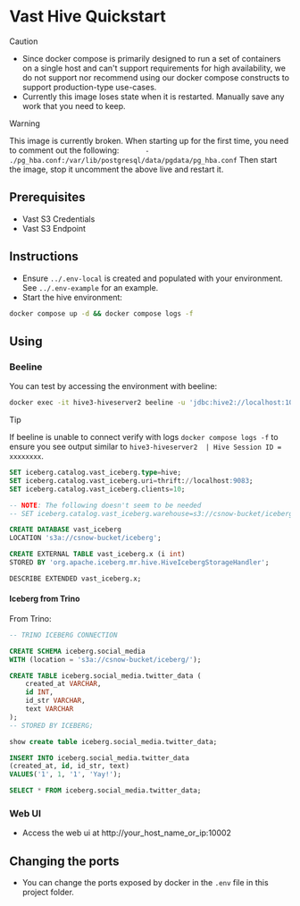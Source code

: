 # Vast Hive Quickstart


> [!CAUTION]
> - Since docker compose is primarily designed to run a set of containers on a single host and can't support requirements for high availability, we do not support nor recommend using our docker compose constructs to support production-type use-cases.
> - Currently this image loses state when it is restarted.  Manually save any work that you need to keep.

> [!WARNING]
> This image is currently broken.  When starting up for the first time, you need to comment out the following:
> `      - ./pg_hba.conf:/var/lib/postgresql/data/pgdata/pg_hba.conf`
> Then start the image, stop it uncomment the above live and restart it.

## Prerequisites

- Vast S3 Credentials
- Vast S3 Endpoint

## Instructions

- Ensure `../.env-local` is created and populated with your environment.  See `../.env-example` for an example.
- Start the hive environment:

```bash
docker compose up -d && docker compose logs -f
```

## Using

### Beeline

You can test by accessing the environment with beeline:

```bash
docker exec -it hive3-hiveserver2 beeline -u 'jdbc:hive2://localhost:10000/'
```

> [!TIP]
> If beeline is unable to connect verify with logs `docker compose logs -f` to ensure you see output similar to `hive3-hiveserver2  | Hive Session ID = xxxxxxxx`.


```sql
SET iceberg.catalog.vast_iceberg.type=hive;
SET iceberg.catalog.vast_iceberg.uri=thrift://localhost:9083;
SET iceberg.catalog.vast_iceberg.clients=10;

-- NOTE: The following doesn't seem to be needed
-- SET iceberg.catalog.vast_iceberg.warehouse=s3://csnow-bucket/iceberg;

CREATE DATABASE vast_iceberg
LOCATION 's3a://csnow-bucket/iceberg';

CREATE EXTERNAL TABLE vast_iceberg.x (i int)
STORED BY 'org.apache.iceberg.mr.hive.HiveIcebergStorageHandler';

DESCRIBE EXTENDED vast_iceberg.x;
```


#### Iceberg from Trino

From Trino:

```sql
-- TRINO ICEBERG CONNECTION

CREATE SCHEMA iceberg.social_media
WITH (location = 's3a://csnow-bucket/iceberg/');

CREATE TABLE iceberg.social_media.twitter_data (
    created_at VARCHAR,
    id INT,
    id_str VARCHAR,
    text VARCHAR
);
-- STORED BY ICEBERG;

show create table iceberg.social_media.twitter_data;

INSERT INTO iceberg.social_media.twitter_data
(created_at, id, id_str, text)
VALUES('1', 1, '1', 'Yay!');

SELECT * FROM iceberg.social_media.twitter_data;
```

### Web UI

- Access the web ui at http://your_host_name_or_ip:10002

## Changing the ports

- You can change the ports exposed by docker in the `.env` file in this project folder.
